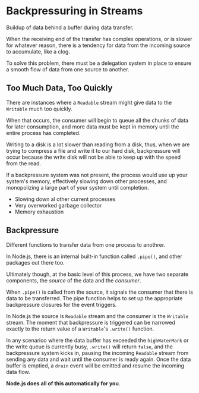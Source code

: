 # Backpressuring in Streams

Buildup of data behind a buffer during data transfer.

When the receiving end of the transfer has complex operations, or is slower for whatever reason, there is a tendency for data from the incoming source to accumulate, like a clog.

To solve this problem, there must be a delegation system in place to ensure a smooth flow of data from one source to another.

## Too Much Data, Too Quickly

There are instances where a `Readable` stream might give data to the `Writable` much too quickly.

When that occurs, the consumer will begin to queue all the chunks of data for later consumption, and more data must be kept in memory until the entire process has completed.

Writing to a disk is a lot slower than reading from a disk, thus, when we are trying to compress a file and write it to our hard disk, backpressure will occur because the write disk will not be able to keep up with the speed from the read.

If a backpressure system was not present, the process would use up your system's memory, effectively slowing down other processes, and monopolizing a large part of your system until completion.

* Slowing down al other current processes
* Very overworked garbage collector
* Memory exhaustion

## Backpressure

Different functions to transfer data from one process to anothrer.

In Node.js, there is an internal built-in function called `.pipe()`, and other packages out there too.

Ultimately though, at the basic level of this process, we have two separate components, the _source_ of the data and the _consumer_.

When `.pipe()` is called from the source, it signals the consumer that there is data to be transferred. The pipe function helps to set up the appropriate backpressure closures for the event triggers.

In Node.js the source is `Readable` stream and the consumer is the `Writable` stream. The moment that backpressure is triggered can be narrowed exactly to the return value of a `Writable`'s `.write()` function.

In any scenarioo where the data buffer has exceeded the `highWaterMark` or the write queue is currently busy, `.write()` will return `false`, and the backpressure system kicks in, pausing the incoming `Readable` stream from sending any data and wait until the consumer is ready again. Once the data buffer is emptied, a `drain` event will be emitted and resume the incoming data flow.

__Node.js does all of this automatically for you__.
